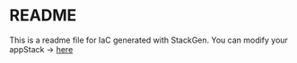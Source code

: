 # README
This is a readme file for IaC generated with StackGen.
You can modify your appStack -> [here](http://main.dev.stackgen.com/appstacks/2c72f81e-36bb-4c16-9164-8b8ba77fb4fe)
